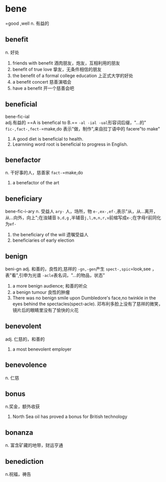 # bene

=good ,well n. 有益的

## benefit

n. 好处

1. friends with benefit 酒肉朋友，炮友，互相利用的朋友
2. benefit of true love 挚友，无条件相信的朋友
3. the benefit of a formal college education 上正式大学的好处
4. a benefit concert 慈善演唱会
5. have a benefit 开一个慈善会吧

## beneficial

bene-fic-ial  
adj.有益的
==A is benefical to B.==
`-al -ial -ual`形容词后缀，"...的"  
`fic-,fact-,fect-`=make,do 表示"做，制作",来自拉丁语中的 facere"to make"

1. A good diet is beneficial to health.
2. Learnning word root is beneficial to progress in English.

## benefactor

n. 干好事的人，慈善家
`fact-`=make,do

1. a benefactor of the art

## beneficiary

bene-fic-i-ary
n. 受益人
`ary-` 人，场所，物
`e-,ex-,ef-`,表示"从，从...离开，从...向外，向上";在浊辅音 `b,d,g` ,半辅音`j,l,m,n,r,v`前缩写成`e-`;在字母`f`前同化为`ef-`

1. the beneficiary of the will 遗嘱受益人
2. beneficiaries of early election

## benign

beni-gn
adj. 和善的，良性的,慈祥的
`-gn,-gen`产生
`spect-,spic`=look,see ，表"看",引申为光谱
`-acle`表名词，"...的物品，状态"

1. a more benign audience; 和善的听众
2. a benign tumour 良性的肿瘤
3. There was no benign smile upon Dumbledore's face,no twinkle in the eyes behind the spectacles(spect-acle). 邓布利多脸上没有了慈祥的微笑，镜片后的眼睛里没有了愉快的火花

## benevolent

adj. 仁慈的，和善的

1. a most benevolent employer

## benevolence

n. 仁慈

## bonus

n.奖金，额外收获

1. North Sea oil has proved a bonus for British technology

## bonanza

n. 富含矿藏的地带，财运亨通

## benediction

n.祝福，祷告
